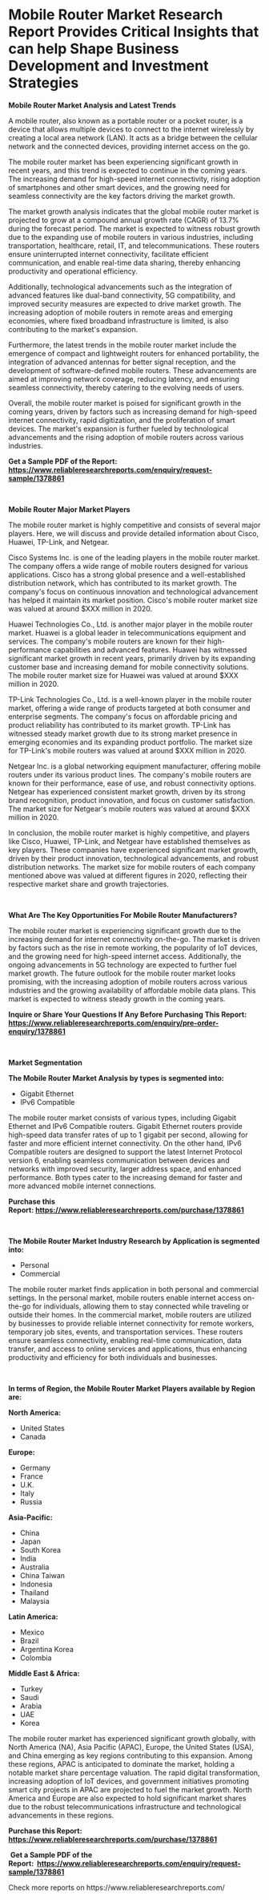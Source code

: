 <p><h1>Mobile Router Market Research Report Provides Critical Insights that can help Shape Business Development and Investment Strategies</h1></p><p><strong>Mobile Router Market Analysis and Latest Trends</strong></p>
<p><p>A mobile router, also known as a portable router or a pocket router, is a device that allows multiple devices to connect to the internet wirelessly by creating a local area network (LAN). It acts as a bridge between the cellular network and the connected devices, providing internet access on the go.</p><p>The mobile router market has been experiencing significant growth in recent years, and this trend is expected to continue in the coming years. The increasing demand for high-speed internet connectivity, rising adoption of smartphones and other smart devices, and the growing need for seamless connectivity are the key factors driving the market growth.</p><p>The market growth analysis indicates that the global mobile router market is projected to grow at a compound annual growth rate (CAGR) of 13.7% during the forecast period. The market is expected to witness robust growth due to the expanding use of mobile routers in various industries, including transportation, healthcare, retail, IT, and telecommunications. These routers ensure uninterrupted internet connectivity, facilitate efficient communication, and enable real-time data sharing, thereby enhancing productivity and operational efficiency.</p><p>Additionally, technological advancements such as the integration of advanced features like dual-band connectivity, 5G compatibility, and improved security measures are expected to drive market growth. The increasing adoption of mobile routers in remote areas and emerging economies, where fixed broadband infrastructure is limited, is also contributing to the market's expansion.</p><p>Furthermore, the latest trends in the mobile router market include the emergence of compact and lightweight routers for enhanced portability, the integration of advanced antennas for better signal reception, and the development of software-defined mobile routers. These advancements are aimed at improving network coverage, reducing latency, and ensuring seamless connectivity, thereby catering to the evolving needs of users.</p><p>Overall, the mobile router market is poised for significant growth in the coming years, driven by factors such as increasing demand for high-speed internet connectivity, rapid digitization, and the proliferation of smart devices. The market's expansion is further fueled by technological advancements and the rising adoption of mobile routers across various industries.</p></p>
<p><strong>Get a Sample PDF of the Report:&nbsp; <a href="https://www.reliableresearchreports.com/enquiry/request-sample/1378861">https://www.reliableresearchreports.com/enquiry/request-sample/1378861</a></strong></p>
<p>&nbsp;</p>
<p><strong>Mobile Router Major Market Players</strong></p>
<p><p>The mobile router market is highly competitive and consists of several major players. Here, we will discuss and provide detailed information about Cisco, Huawei, TP-Link, and Netgear.</p><p>Cisco Systems Inc. is one of the leading players in the mobile router market. The company offers a wide range of mobile routers designed for various applications. Cisco has a strong global presence and a well-established distribution network, which has contributed to its market growth. The company's focus on continuous innovation and technological advancement has helped it maintain its market position. Cisco's mobile router market size was valued at around $XXX million in 2020.</p><p>Huawei Technologies Co., Ltd. is another major player in the mobile router market. Huawei is a global leader in telecommunications equipment and services. The company's mobile routers are known for their high-performance capabilities and advanced features. Huawei has witnessed significant market growth in recent years, primarily driven by its expanding customer base and increasing demand for mobile connectivity solutions. The mobile router market size for Huawei was valued at around $XXX million in 2020.</p><p>TP-Link Technologies Co., Ltd. is a well-known player in the mobile router market, offering a wide range of products targeted at both consumer and enterprise segments. The company's focus on affordable pricing and product reliability has contributed to its market growth. TP-Link has witnessed steady market growth due to its strong market presence in emerging economies and its expanding product portfolio. The market size for TP-Link's mobile routers was valued at around $XXX million in 2020.</p><p>Netgear Inc. is a global networking equipment manufacturer, offering mobile routers under its various product lines. The company's mobile routers are known for their performance, ease of use, and robust connectivity options. Netgear has experienced consistent market growth, driven by its strong brand recognition, product innovation, and focus on customer satisfaction. The market size for Netgear's mobile routers was valued at around $XXX million in 2020.</p><p>In conclusion, the mobile router market is highly competitive, and players like Cisco, Huawei, TP-Link, and Netgear have established themselves as key players. These companies have experienced significant market growth, driven by their product innovation, technological advancements, and robust distribution networks. The market size for mobile routers of each company mentioned above was valued at different figures in 2020, reflecting their respective market share and growth trajectories.</p></p>
<p>&nbsp;</p>
<p><strong>What Are The Key Opportunities For Mobile Router Manufacturers?</strong></p>
<p><p>The mobile router market is experiencing significant growth due to the increasing demand for internet connectivity on-the-go. The market is driven by factors such as the rise in remote working, the popularity of IoT devices, and the growing need for high-speed internet access. Additionally, the ongoing advancements in 5G technology are expected to further fuel market growth. The future outlook for the mobile router market looks promising, with the increasing adoption of mobile routers across various industries and the growing availability of affordable mobile data plans. This market is expected to witness steady growth in the coming years.</p></p>
<p><strong>Inquire or Share Your Questions If Any Before Purchasing This Report: <a href="https://www.reliableresearchreports.com/enquiry/pre-order-enquiry/1378861">https://www.reliableresearchreports.com/enquiry/pre-order-enquiry/1378861</a></strong></p>
<p>&nbsp;</p>
<p><strong>Market Segmentation</strong></p>
<p><strong>The Mobile Router Market Analysis by types is segmented into:</strong></p>
<p><ul><li>Gigabit Ethernet</li><li>IPv6 Compatible</li></ul></p>
<p><p>The mobile router market consists of various types, including Gigabit Ethernet and IPv6 Compatible routers. Gigabit Ethernet routers provide high-speed data transfer rates of up to 1 gigabit per second, allowing for faster and more efficient internet connectivity. On the other hand, IPv6 Compatible routers are designed to support the latest Internet Protocol version 6, enabling seamless communication between devices and networks with improved security, larger address space, and enhanced performance. Both types cater to the increasing demand for faster and more advanced mobile internet connections.</p></p>
<p><strong>Purchase this Report:&nbsp;<a href="https://www.reliableresearchreports.com/purchase/1378861">https://www.reliableresearchreports.com/purchase/1378861</a></strong></p>
<p>&nbsp;</p>
<p><strong>The Mobile Router Market Industry Research by Application is segmented into:</strong></p>
<p><ul><li>Personal</li><li>Commercial</li></ul></p>
<p><p>The mobile router market finds application in both personal and commercial settings. In the personal market, mobile routers enable internet access on-the-go for individuals, allowing them to stay connected while traveling or outside their homes. In the commercial market, mobile routers are utilized by businesses to provide reliable internet connectivity for remote workers, temporary job sites, events, and transportation services. These routers ensure seamless connectivity, enabling real-time communication, data transfer, and access to online services and applications, thus enhancing productivity and efficiency for both individuals and businesses.</p></p>
<p>&nbsp;</p>
<p><strong>In terms of Region, the Mobile Router Market Players available by Region are:</strong></p>
<p>
    <p> <strong> North America: </strong>
        <ul>
            <li>United States</li>
            <li>Canada</li>
        </ul>
        </p> 
    <p> <strong> Europe: </strong>
        <ul>
            <li>Germany</li>
            <li>France</li>
            <li>U.K.</li>
            <li>Italy</li>
            <li>Russia</li>
        </ul>
        </p> 
    <p> <strong> Asia-Pacific: </strong>
        <ul>
            <li>China</li>
            <li>Japan</li>
            <li>South Korea</li>
            <li>India</li>
            <li>Australia</li>
            <li>China Taiwan</li>
            <li>Indonesia</li>
            <li>Thailand</li>
            <li>Malaysia</li>
        </ul>
        </p> 
    <p> <strong> Latin America: </strong>
        <ul>
            <li>Mexico</li>
            <li>Brazil</li>
            <li>Argentina Korea</li>
            <li>Colombia</li>
        </ul>
        </p> 
    <p> <strong> Middle East & Africa: </strong>
        <ul>
            <li>Turkey</li>
            <li>Saudi</li>
            <li>Arabia</li>
            <li>UAE</li>
            <li>Korea</li>
        </ul>
    </p>
    </p>
<p><p>The mobile router market has experienced significant growth globally, with North America (NA), Asia Pacific (APAC), Europe, the United States (USA), and China emerging as key regions contributing to this expansion. Among these regions, APAC is anticipated to dominate the market, holding a notable market share percentage valuation. The rapid digital transformation, increasing adoption of IoT devices, and government initiatives promoting smart city projects in APAC are projected to fuel the market growth. North America and Europe are also expected to hold significant market shares due to the robust telecommunications infrastructure and technological advancements in these regions.</p></p>
<p><strong>Purchase this Report: <a href="https://www.reliableresearchreports.com/purchase/1378861">https://www.reliableresearchreports.com/purchase/1378861</a></strong></p>
<p>&nbsp;<strong>Get a Sample PDF of the Report:&nbsp;&nbsp;<a href="https://www.reliableresearchreports.com/enquiry/request-sample/1378861">https://www.reliableresearchreports.com/enquiry/request-sample/1378861</a></strong></p>
<p><strong></strong></p>
<p>Check more reports on https://www.reliableresearchreports.com/</p>